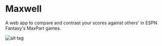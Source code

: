 Maxwell
=======
A web app to compare and contrast your scores against others' in ESPN Fantasy's MaxPart games.

![alt tag](https://dl.dropboxusercontent.com/u/1203909/danubilla/vernon-maxwell.jpg)
